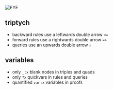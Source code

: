 ![EYE](https://josd.github.io/images/eye.png)

## triptych

- backward rules use a leftwards double arrow `<=`
- forward rules use a rightwards double arrow `=>`
- queries use an upwards double arrow `⇑`

## variables

- only `_:x` blank nodes in triples and quads
- only `?x` quickvars in rules and queries
- quantified `var:x` variables in proofs
